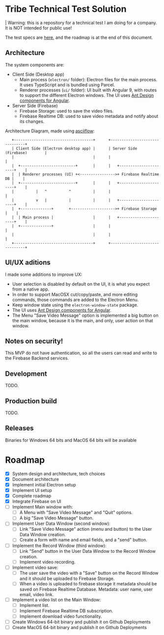 # Tribe Technical Test Solution

| Warning: this is a repository for a technical test I am doing for a company. It is NOT intended for public use!

The test specs are [here](Test.md), and the roadmap is at the end of this document.

## Architecture

The system components are:

- Client Side (Desktop app)
  - Main process (`electron/` folder): Electron files for the main process. It uses TypeScript and is bundled using Parcel.
  - Renderer processes (`ui/` folder): UI built with Angular 9, with routes to support the different Electron windows. The UI uses [Ant Design components for Angular](https://ng.ant.design/).
- Server Side (Firebase)
  - Firebase Storage: used to save the video files.
  - Firebase Realtime DB: used to save video metadata and notify about its changes.

Architecture Diagram, made using [asciiflow](http://asciiflow.com/):

```
   +------------------------------------+      +-------------------------------+
   | Client Side (Electron desktop app) |      | Server Side (Firebase)        |
   |                                    |      |                               |
   |  +-------------------------+       |      |   +----------------------+    |
   |  | Renderer processes (UI) +<---------------->+ Firebase Realtime DB |    |
   |  +-------------------------+       |      |   +----------------------+    |
   |          |   ^          ^          |      |                               |
   |          v   |          |          |      |   +----------------------+    |
   |  +--------------+       +-------------------->+ Firebase Storage     |    |
   |  | Main process |                  |      |   +----------------------+    |
   |  +--------------+                  |      |                               |
   |                                    |      |                               |
   +------------------------------------+      +-------------------------------+
```

## UI/UX aditions

I made some additions to improve UX:

- User selection is disabled by default on the UI, it is what you expect from a native app.
- In order to support MacOSX cut/copy/paste, and more editing commands, those commands are added to the Electron Menu.
- Keep window state using the `electron-window-state` package.
- The UI uses [Ant Design components for Angular](https://ng.ant.design/).
- The Menu "Save Video Message" option is implemented a big button on the main window, because it is the main, and only, user action on that window.

## Notes on security!

This MVP do not have authentication, so all the users can read and write to the Firebase Backend services.

## Development

TODO.

## Production build

TODO.

## Releases

Binaries for Windows 64 bits and MacOS 64 bits will be available

# Roadmap

- [x] System design and architecture, tech choices
- [x] Document architecture
- [x] Implement initial Electron setup
- [x] Implement UI setup
- [x] Complete roadmap
- [x] Integrate Firebase on UI
- [ ] Implement Main window with:
  - [ ] A Menu with "Save Video Message" and "Quit" options.
  - [ ] A big "Save Video Message" button.
- [ ] Implement User Data Window (second window):
  - [ ] Link "Save Video Message" action (menu and button) to the User Data Window creation.
  - [ ] Create a form with name and email fields, and a "send" button.
- [ ] Implement the Record Window (third window):
  - [ ] Link "Send" button in the User Data Window to the Record Window creation.
  - [ ] Implement video recording.
- [ ] Implement video save:
  - [ ] The user save the video with a "Save" button on the Record Window and it should be uploaded to Firebase Storage.
  - [ ] When a video is uploaded to firebase storage it metadata should be saved on Firebase Realtime Database. Metadata: user name, user email, video link.
- [ ] Implement a video list on the Main Window:
  - [ ] Implement list.
  - [ ] Implement Firebase Realtime DB subscription.
  - [ ] Implement download video functionality.
- [ ] Create Windows 64-bit binary and publish it on Github Deployments
- [ ] Create MacOS 64-bit binary and publish it on Github Deployments
